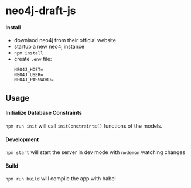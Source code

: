 # neo4j-draft-js 

#### Install

- downlaod neo4j from their official website
- startup a new neo4j instance
- `npm install`
- create `.env` file:
  ```
  NEO4J_HOST=
  NEO4J_USER=
  NEO4J_PASSWORD=
  ```

## Usage

#### Initialize Database Constraints
`npm run init` will call `initConstraints()` functions of the models.

#### Development

`npm start` will start the server in dev mode with `nodemon` watching changes

#### Build

`npm run build` will compile the app with babel


